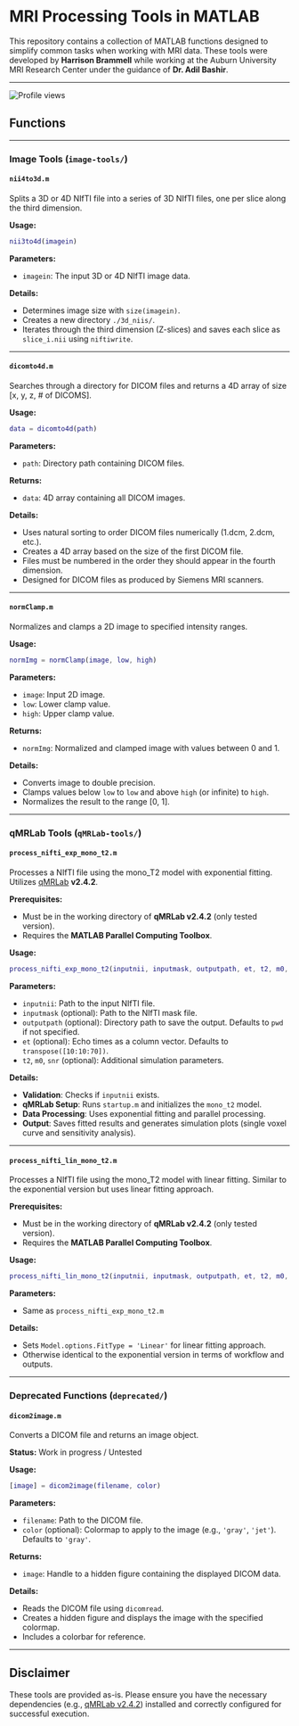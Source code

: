 # MRI Processing Tools in MATLAB

This repository contains a collection of MATLAB functions designed to simplify common tasks when working with MRI data. These tools were developed by **Harrison Brammell** while working at the Auburn University MRI Research Center under the guidance of **Dr. Adil Bashir**.

---

![Profile views](https://views.igorkowalczyk.dev/api/badge/harrisoncbrammell?style=classic)

## Functions

---

### Image Tools (`image-tools/`)

#### `nii4to3d.m`

Splits a 3D or 4D NIfTI file into a series of 3D NIfTI files, one per slice along the third dimension.

**Usage:**
```matlab
nii3to4d(imagein)
```

**Parameters:**
* `imagein`: The input 3D or 4D NIfTI image data.

**Details:**
* Determines image size with `size(imagein)`.
* Creates a new directory `./3d_niis/`.
* Iterates through the third dimension (Z-slices) and saves each slice as `slice_i.nii` using `niftiwrite`.

---

#### `dicomto4d.m`

Searches through a directory for DICOM files and returns a 4D array of size [x, y, z, # of DICOMS].

**Usage:**
```matlab
data = dicomto4d(path)
```

**Parameters:**
* `path`: Directory path containing DICOM files.

**Returns:**
* `data`: 4D array containing all DICOM images.

**Details:**
* Uses natural sorting to order DICOM files numerically (1.dcm, 2.dcm, etc.).
* Creates a 4D array based on the size of the first DICOM file.
* Files must be numbered in the order they should appear in the fourth dimension.
* Designed for DICOM files as produced by Siemens MRI scanners.

---

#### `normClamp.m`

Normalizes and clamps a 2D image to specified intensity ranges.

**Usage:**
```matlab
normImg = normClamp(image, low, high)
```

**Parameters:**
* `image`: Input 2D image.
* `low`: Lower clamp value.
* `high`: Upper clamp value.

**Returns:**
* `normImg`: Normalized and clamped image with values between 0 and 1.

**Details:**
* Converts image to double precision.
* Clamps values below `low` to `low` and above `high` (or infinite) to `high`.
* Normalizes the result to the range [0, 1].

---

### qMRLab Tools (`qMRLab-tools/`)

#### `process_nifti_exp_mono_t2.m`

Processes a NIfTI file using the mono_T2 model with exponential fitting. Utilizes [qMRLab](https://github.com/qMRLab/qMRLab) **v2.4.2**.

**Prerequisites:**
* Must be in the working directory of **qMRLab v2.4.2** (only tested version).
* Requires the **MATLAB Parallel Computing Toolbox**.

**Usage:**
```matlab
process_nifti_exp_mono_t2(inputnii, inputmask, outputpath, et, t2, m0, snr)
```

**Parameters:**
* `inputnii`: Path to the input NIfTI file.
* `inputmask` (optional): Path to the NIfTI mask file.
* `outputpath` (optional): Directory path to save the output. Defaults to `pwd` if not specified.
* `et` (optional): Echo times as a column vector. Defaults to `transpose([10:10:70])`.
* `t2`, `m0`, `snr` (optional): Additional simulation parameters.

**Details:**
* **Validation**: Checks if `inputnii` exists.
* **qMRLab Setup**: Runs `startup.m` and initializes the `mono_t2` model.
* **Data Processing**: Uses exponential fitting and parallel processing.
* **Output**: Saves fitted results and generates simulation plots (single voxel curve and sensitivity analysis).

---

#### `process_nifti_lin_mono_t2.m`

Processes a NIfTI file using the mono_T2 model with linear fitting. Similar to the exponential version but uses linear fitting approach.

**Prerequisites:**
* Must be in the working directory of **qMRLab v2.4.2** (only tested version).
* Requires the **MATLAB Parallel Computing Toolbox**.

**Usage:**
```matlab
process_nifti_lin_mono_t2(inputnii, inputmask, outputpath, et, t2, m0, snr)
```

**Parameters:**
* Same as `process_nifti_exp_mono_t2.m`

**Details:**
* Sets `Model.options.FitType = 'Linear'` for linear fitting approach.
* Otherwise identical to the exponential version in terms of workflow and outputs.

---

### Deprecated Functions (`deprecated/`)

#### `dicom2image.m`

Converts a DICOM file and returns an image object.

**Status:** Work in progress / Untested

**Usage:**
```matlab
[image] = dicom2image(filename, color)
```

**Parameters:**
* `filename`: Path to the DICOM file.
* `color` (optional): Colormap to apply to the image (e.g., `'gray'`, `'jet'`). Defaults to `'gray'`.

**Returns:**
* `image`: Handle to a hidden figure containing the displayed DICOM data.

**Details:**
* Reads the DICOM file using `dicomread`.
* Creates a hidden figure and displays the image with the specified colormap.
* Includes a colorbar for reference.

---

## Disclaimer

These tools are provided as-is. Please ensure you have the necessary dependencies (e.g., [qMRLab v2.4.2](https://github.com/qMRLab/qMRLab/releases/tag/v2.4.2)) installed and correctly configured for successful execution.
